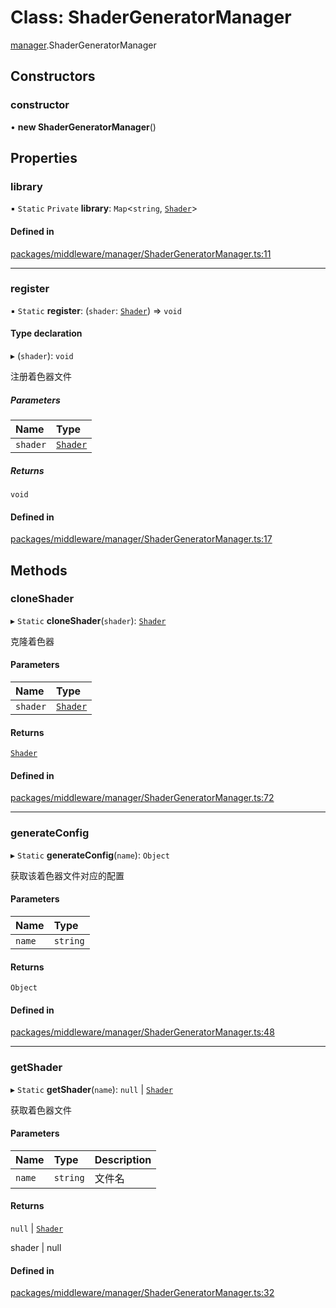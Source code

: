 # Class: ShaderGeneratorManager

[manager](../modules/manager.md).ShaderGeneratorManager

## Constructors

### constructor

• **new ShaderGeneratorManager**()

## Properties

### library

▪ `Static` `Private` **library**: `Map`<`string`, [`Shader`](../interfaces/manager.Shader.md)\>

#### Defined in

[packages/middleware/manager/ShaderGeneratorManager.ts:11](https://github.com/Shiotsukikaedesari/vis-three/blob/2f5203e6/packages/middleware/manager/ShaderGeneratorManager.ts#L11)

___

### register

▪ `Static` **register**: (`shader`: [`Shader`](../interfaces/manager.Shader.md)) => `void`

#### Type declaration

▸ (`shader`): `void`

注册着色器文件

##### Parameters

| Name | Type |
| :------ | :------ |
| `shader` | [`Shader`](../interfaces/manager.Shader.md) |

##### Returns

`void`

#### Defined in

[packages/middleware/manager/ShaderGeneratorManager.ts:17](https://github.com/Shiotsukikaedesari/vis-three/blob/2f5203e6/packages/middleware/manager/ShaderGeneratorManager.ts#L17)

## Methods

### cloneShader

▸ `Static` **cloneShader**(`shader`): [`Shader`](../interfaces/manager.Shader.md)

克隆着色器

#### Parameters

| Name | Type |
| :------ | :------ |
| `shader` | [`Shader`](../interfaces/manager.Shader.md) |

#### Returns

[`Shader`](../interfaces/manager.Shader.md)

#### Defined in

[packages/middleware/manager/ShaderGeneratorManager.ts:72](https://github.com/Shiotsukikaedesari/vis-three/blob/2f5203e6/packages/middleware/manager/ShaderGeneratorManager.ts#L72)

___

### generateConfig

▸ `Static` **generateConfig**(`name`): `Object`

获取该着色器文件对应的配置

#### Parameters

| Name | Type |
| :------ | :------ |
| `name` | `string` |

#### Returns

`Object`

#### Defined in

[packages/middleware/manager/ShaderGeneratorManager.ts:48](https://github.com/Shiotsukikaedesari/vis-three/blob/2f5203e6/packages/middleware/manager/ShaderGeneratorManager.ts#L48)

___

### getShader

▸ `Static` **getShader**(`name`): ``null`` \| [`Shader`](../interfaces/manager.Shader.md)

获取着色器文件

#### Parameters

| Name | Type | Description |
| :------ | :------ | :------ |
| `name` | `string` | 文件名 |

#### Returns

``null`` \| [`Shader`](../interfaces/manager.Shader.md)

shader | null

#### Defined in

[packages/middleware/manager/ShaderGeneratorManager.ts:32](https://github.com/Shiotsukikaedesari/vis-three/blob/2f5203e6/packages/middleware/manager/ShaderGeneratorManager.ts#L32)
